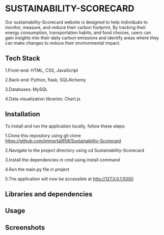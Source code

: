  # SUSTAINABILITY-SCORECARD
 
 Our sustainability-Scorecard website is designed to help individuals to monitor, measure, and reduce their carbon footprint, By tracking their energy consumption, transportation habits, and food choices, users can gain insights into their daily carbon emissions and identify areas where they can make changes to reduce their environmental impact.
 <h2>Tech Stack</h2>
 
  1.Front-end: HTML, CSS, JavaScript
  
  2.Back-end: Python, flask, SQLAlchemy
  
  3.Databases: MySQL
  
  4.Data visualization libraries: Chart.js
  
<h2>Installation</h2>
To install and run the application locally, follow these steps:

1.Clone this repository using git clone https://github.com/immortal958/Sustainability-Scorecard

2.Navigate to the project directory using cd Sustainability-Scorecard

3.Install the dependencies in cmd using install command

4.Run the main.py file in project

5.The application will now be accessible at http://127.0.0.1:5000

<h2>Libraries and dependencies</h2>

<h2>Usage</h2>

<h2>Screenshots</h2>


